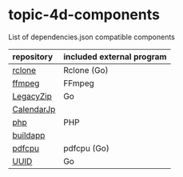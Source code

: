 # topic-4d-components
List of dependencies.json compatible components

|repository|included external program|
|:-|:-|
|[rclone](https://github.com/miyako/rclone)|Rclone (Go)|
|[ffmpeg](https://github.com/miyako/ffmpeg)|FFmpeg|
|[LegacyZip](https://github.com/miyako/LegacyZip)|Go|
|[CalendarJp](https://github.com/miyako/CalendarJp)||
|[php](https://github.com/miyako/php)|PHP|
|[buildapp](https://github.com/miyako/buildapp)||
|[pdfcpu](https://github.com/miyako/pdfcpu)|pdfcpu (Go)|
|[UUID](https://github.com/miyako/UUID)|Go|
